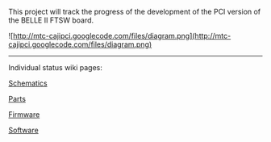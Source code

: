 This project will track the progress of the development of the PCI version of the BELLE II FTSW board.

![http://mtc-cajipci.googlecode.com/files/diagram.png](http://mtc-cajipci.googlecode.com/files/diagram.png)


---


Individual status wiki pages:

[Schematics](Schematics.md)

[Parts](Parts.md)

[Firmware](Firmware.md)

[Software](Software.md)